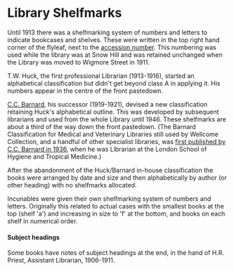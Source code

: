# Library Shelfmarks

Until 1913 there was a shelfmarking system of numbers and letters to indicate bookcases and shelves. These were written in the top right hand corner of the flyleaf, next to the [accession number](https://docs.wellcomecollection.org/transcribe-wellcome/researching-the-museum-and-library/documentation-systems/library-accessions). This numbering was used while the library was at Snow Hill and was retained unchanged when the Library was moved to Wigmore Street in 1911.

T.W. Huck, the first professional Librarian \(1913-1916\), started an alphabetical classification but didn't get beyond class A in applying it. His numbers appear in the centre of the front pastedown.

[C.C. Barnard](https://docs.wellcomecollection.org/transcribe-wellcome/researching-the-museum-and-library/people/alphabetical-list/barnard-cyril-cuthbert), his successor \(1919-1921\), devised a new classification retaining Huck's alphabetical outline. This was developed by subsequent librarians and used from the whole Library until 1946. These shelfmarks are about a third of the way down the front pastedown. \(The Barnard Classification  for Medical and Veterinary Libraries still used by Wellcome Collection, and a handful of other specialist libraries, was [first published by C.C. Barnard in 1936](https://blogs.lshtm.ac.uk/library/2020/04/01/an-alternative-guide-to-the-barnard-classification-scheme/), when he was Librarian at the London School of Hygiene and Tropical Medicine.\) 

After the abandonment of the Huck/Barnard in-house classification the books were arranged by date and size and then alphabetically by author \(or other heading\) with no shelfmarks allocated.

Incunables were given their own shelfmarking system of numbers and letters. Originally this related to actual cases with the smallest books at the top \(shelf 'a'\) and increasing in size to 'f' at the bottom, and books on each shelf in numerical order. 

#### Subject headings

Some books have notes of subject headings at the end, in the hand of H.R. Priest, Assistant Librarian, 1906-1911.

